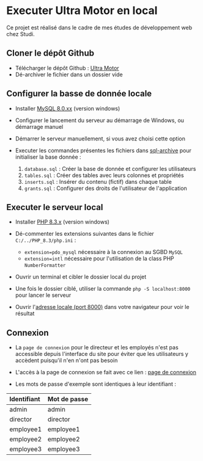 # Executer Ultra Motor en local

Ce projet est réalisé dans le cadre de mes études de développement web chez Studi.

## Cloner le dépôt Github

- Télécharger le dépôt Github : [Ultra Motor](https://github.com/nansphilip/UltraMotorBento/archive/refs/heads/main.zip)
- Dé-archiver le fichier dans un dossier vide

## Configurer la basse de donnée locale

- Installer [MySQL 8.0.xx](https://dev.mysql.com/downloads/installer/) (version windows)
- Configurer le lancement du serveur au démarrage de Windows, ou démarrage manuel
- Démarrer le serveur manuellement, si vous avez choisi cette option

- Executer les commandes présentes les fichiers dans [sql-archive](https://github.com/nansphilip/UltraMotorBento/tree/main/sql-archive) pour initialiser la base donnée :
  1. `database.sql` : Créer la base de donnée et configurer les utilisateurs
  1. `tables.sql` : Créer des tables avec leurs colonnes et propriétés
  1. `inserts.sql` : Insérer du contenu (fictif) dans chaque table
  1. `grants.sql` : Configurer des droits de l'utilisateur de l'application

## Executer le serveur local

- Installer [PHP 8.3.x](https://windows.php.net/download#php-8.3) (version windows)
- Dé-commenter les extensions suivantes dans le fichier `C:/../PHP_8.3/php.ini` :
  - `extension=pdo_mysql` nécessaire à la connexion au SGBD `MySQL`
  - `extension=intl` nécessaire pour l'utilisation de la class PHP `NumberFormatter`

- Ouvrir un terminal et cibler le dossier local du projet
- Une fois le dossier ciblé, utiliser la commande `php -S localhost:8000` pour lancer le serveur
- Ouvrir l'[adresse locale (port 8000)](localhost:8000) dans votre navigateur pour voir le résultat

## Connexion

- La `page de connexion` pour le directeur et les employés n'est pas accessible depuis l'interface du site pour éviter que les utilisateurs y accèdent puisqu'il n'en n'ont pas besoin
- L'accès à la page de connexion se fait avec ce lien : [page de connexion](localhost:8000/index.php?p=login)

- Les mots de passe d'exemple sont identiques à leur identifiant :

| Identifiant | Mot de passe |
| :--- | :--- |
| admin | admin |
| director | director |
| employee1 | employee1 |
| employee2 | employee2 |
| employee3 | employee3 |
